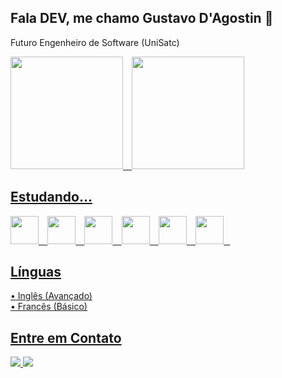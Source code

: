 ## Fala DEV, me chamo Gustavo D'Agostin 👋

Futuro Engenheiro de Software (UniSatc) <br />

<div>
  <a href="https://github.com/GustavoDAgostinZanelato">
  <img 
    height="180em" 
    src="https://github-readme-stats.vercel.app/api/top-langs/?username=GustavoDAgostinZanelato&layout=compact&theme=dracula&show_icons=true" 
  />⠀
  <img 
    loading="lazy" height="180em" 
    src="https://github-readme-stats.vercel.app/api?username=GustavoDAgostinZanelato&show_icons=true&theme=dracula&include_all_commits=true&count_private=true"
  />
</div>

## Estudando...

<img src= "https://cdn.jsdelivr.net/gh/devicons/devicon@latest/icons/javascript/javascript-original.svg" width="45" height="45"/>⠀
<img src= "https://cdn.jsdelivr.net/gh/devicons/devicon@latest/icons/typescript/typescript-original.svg" width="45" height="45"/>⠀
<img src= "https://cdn.jsdelivr.net/gh/devicons/devicon@latest/icons/react/react-original.svg" width="45" height="45"/>⠀
<img src="https://cdn.jsdelivr.net/gh/devicons/devicon/icons/python/python-original.svg" width="45" height="45"/>⠀
<img src="https://cdn.jsdelivr.net/gh/devicons/devicon@latest/icons/firebase/firebase-original.svg" width="45" height="45"/>⠀
<img src="https://cdn.jsdelivr.net/gh/devicons/devicon@latest/icons/mysql/mysql-original.svg" width="45" height="45"/>⠀

## Línguas

• Inglês (Avançado) <br/>
• Francês (Básico)

## Entre em Contato
<a 
  href = "mailto:gustavodagostin@hotmail.com"><img loading="lazy" src="https://img.shields.io/badge/Email-3f4241?style=for-the-badge&logo=gmail&logoColor=white"      target="_blank" />
</a>
<a 
  href="https://www.linkedin.com/in/gustavo-dagostin-zanelato-79854131a/" target="_blank"><img loading="lazy" 
  src="https://img.shields.io/badge/-LinkedIn-%230077B5?style=for-the-badge&logo=linkedin&logoColor=white" 
  target="_blank">
</a> 
